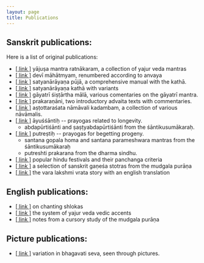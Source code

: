 ```yaml
---
layout: page
title: Publications
---
```


## Sanskrit publications:

Here is a list of original publications:

* [[ link ]][yajusha] yājuṣa mantra ratnākaram, a collection of yajur veda mantras
* [[ link ]][dm] devī māhātmyam, renumbered according to anvaya
* [[ link ]][satyapuja] satyanārāyaṇa pūjā, a comprehensive manual with the kathā.
* [[ link ]][satyakatha] satyanārāyaṇa kathā with variants
* [[ link ]][gayatri] gāyatrī śiṣṭārtha mālā, various comentaries on the gāyatrī mantra.
* [[ link ]][prakaranani] prakaraṇāni, two introductory advaita texts with commentaries.
* [[ link ]][108] aṣṭottaraśata nāmāvali kadambam, a collection of various nāvāmalis.
* [[ link ]][ayus] āyuśśāntiḥ -- prayogas related to longevity.
	* abdapūrtiśānti and ṣaṣṭyabdapūrtiśānti from the śāntikusumākaraḥ.
* [[ link ]][putra] putreṣtiḥ -- prayogas for begetting progeny.
	* santana gopala homa and santana parameshwara mantras from the śāntikusumākaraḥ
	* putreshti prakarana from the dharma sindhu.
* [[ link ]][festivals] popular hindu festivals and their panchanga criteria
* [[ link ]][mudgala] a selection of sanskrit gaṇeśa stotras from the mudgala purāṇa
* [[ link ]][vara] the vara lakshmi vrata story with an english translation


[yajusha]: https://www.dropbox.com/s/j4fx7z77h1ah2s7/yajusha_2012_07_26.pdf?dl=1
[dm]: https://www.dropbox.com/s/rlekq0gd2wsieev/devi_mahatmyam_2012_07_26.pdf?dl=1
[satyapuja]: https://www.dropbox.com/s/0o15012v4paxdvn/satyanarayana_puja_2012_05_06.pdf?dl=1
[satyakatha]: https://www.dropbox.com/s/fqdlh72zijg87d3/satyanarayana_katha_08_09_27.pdf?dl=1
[gayatri]: https://www.dropbox.com/s/yf1k8a8d8fgseof/gayatri_2012_02_17.pdf?dl=1
[prakaranani]: https://www.dropbox.com/s/uh2b5441as6l153/prakaranani.pdf?dl=1
[108]: https://www.dropbox.com/s/ke0z4akenvtu50f/ashtottara_kadambam_2012_02_28.pdf?dl=1
[ayus]: https://www.dropbox.com/s/sccf4xt5tphp8pg/ayushanti_2012_02_26.pdf?dl=1
[putra]: https://www.dropbox.com/s/88ud9ektqrjpgnc/putreshti_2013_08_08.pdf?dl=1
[festivals]: https://www.dropbox.com/s/b18nmekclosl2kj/Hindu_Festivas.pdf?dl=1
[mudgala]: https://www.dropbox.com/s/wmv5rqwhiqsv5qz/mudgala_ganesha_stotras_08_10_23.pdf?dl=1
[vara]: https://www.dropbox.com/s/zd13d4m8ep5mclv/varalakshmi-vrata-katha.pdf?dl=1

## English publications:

* [[ link ]][chanting] on chanting shlokas
* [[ link ]][accents] the system of yajur veda vedic accents
* [[ link ]][vidya] notes from a cursory study of the mudgala purāṇa

[accents]: https://www.dropbox.com/s/j7d86bxb5e6o0yu/VedicAccents2.pdf?dl=1
[vidya]: https://www.dropbox.com/s/5goivvkesezpby8/mudgala_vidya_08_11_03.pdf?dl=1
[chanting]: https://www.dropbox.com/s/n82z35u2gdqqffh/chanting_slokas_03.pdf?dl=1

## Picture publications:

* [[ link ]][dm-bs] variation in bhagavati seva, seen through pictures.

[dm-bs]: https://www.dropbox.com/s/a3bpc6hngoi18wz/bhagavatisevapictures.pdf?dl=1
